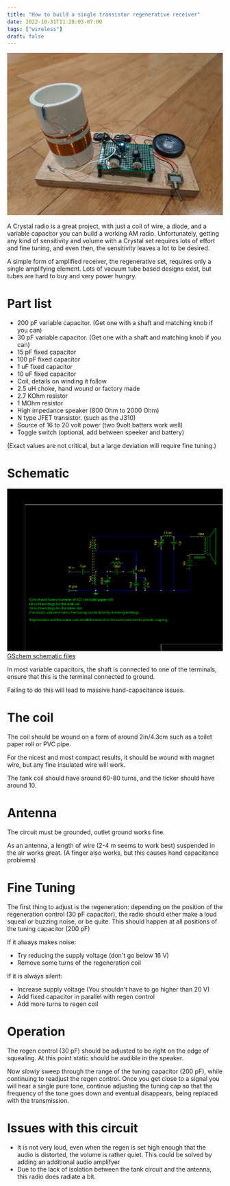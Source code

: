 ```yaml
---
title: "How to build a single transistor regenerative receiver"
date: 2022-10-31T11:28:03-07:00
tags: ["wireless"]
draft: false
---
```


![Finished device](img.png)

A Crystal radio is a great project, with just a coil of wire, a diode, and a variable capacitor you can build a working AM radio. 
Unfortunately, getting any kind of sensitivity and volume with a Crystal set requires lots of effort and fine tuning, and even then, the sensitivity leaves a lot to be desired.

A simple form of amplified receiver, the regenerative set, requires only a single amplifying element.
Lots of vacuum tube based designs exist, but tubes are hard to buy and very power hungry.

# Part list

- 200 pF variable capacitor. (Get one with a shaft and matching knob if you can)
- 30 pF variable capacitor. (Get one with a shaft and matching knob if you can)
- 15 pF fixed capacitor
- 100 pF fixed capacitor
- 1 uF fixed capacitor
- 10 uF fixed capacitor
- Coil, details on winding it follow
- 2.5 uH choke, hand wound or factory made
- 2.7 KOhm resistor
- 1 MOhm resistor
- High impedance speaker (800 Ohm to 2000 Ohm)
- N type JFET transistor. (such as the J310)
- Source of 16 to 20 volt power (two 9volt batters work well)
- Toggle switch (optional, add between speeker and battery)

(Exact values are not critical, but a large deviation will require fine tuning.)

# Schematic

![Schematic of receiver](regen.png)
[GSchem schematic files](regen.sch)

In most variable capacitors, the shaft is connected to one of the terminals, ensure that this is the terminal connected to ground.

Failing to do this will lead to massive hand-capacitance issues.

# The coil

The coil should be wound on a form of around 2in/4.3cm such as a toilet paper roll or PVC pipe.

For the nicest and most compact results, it should be wound with magnet wire, but any fine insulated wire will work.

The tank coil should have around 60-80 turns, and the ticker should have around 10.

# Antenna

The circuit must be grounded, outlet ground works fine.

As an antenna, a length of wire (2-4 m seems to work best) suspended in the air works great. (A finger also works, but this causes hand capacitance problems)

# Fine Tuning

The first thing to adjust is the regeneration: depending on the position of the regeneration control (30 pF capacitor), the radio should ether make a loud squeal or buzzing noise, or be quite. This should happen at all positions of the tuning capacitor (200 pF)

If it always makes noise:

- Try reducing the supply voltage (don't go below 16 V)
- Remove some turns of the regeneration coil

If it is always silent:

- Increase supply voltage (You shouldn't have to go higher than 20 V)
- Add fixed capacitor in parallel with regen control
- Add more turns to regen coil

# Operation

The regen control (30 pF) should be adjusted to be right on the edge of squealing. At this point static should be audible in the speaker.

Now *slowly* sweep through the range of the tuning capacitor (200 pF), while continuing to readjust the regen control. Once you get close to a signal you will hear a single pure tone, continue adjusting the tuning cap so that the frequency of the tone goes down and eventual disappears, being replaced with the transmission.

# Issues with this circuit

- It is not very loud, even when the regen is set high enough that the audio is distorted, the volume is rather quiet. This could be solved by adding an additional audio amplifyer
- Due to the lack of isolation between the tank circuit and the antenna, this radio does radiate a bit.
